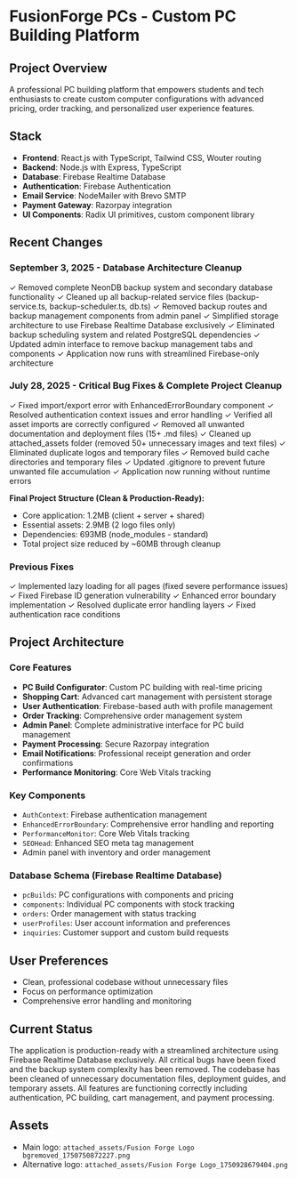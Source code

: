 # FusionForge PCs - Custom PC Building Platform

## Project Overview
A professional PC building platform that empowers students and tech enthusiasts to create custom computer configurations with advanced pricing, order tracking, and personalized user experience features.

## Stack
- **Frontend**: React.js with TypeScript, Tailwind CSS, Wouter routing
- **Backend**: Node.js with Express, TypeScript
- **Database**: Firebase Realtime Database
- **Authentication**: Firebase Authentication
- **Email Service**: NodeMailer with Brevo SMTP
- **Payment Gateway**: Razorpay integration
- **UI Components**: Radix UI primitives, custom component library

## Recent Changes

### September 3, 2025 - Database Architecture Cleanup
✓ Removed complete NeonDB backup system and secondary database functionality
✓ Cleaned up all backup-related service files (backup-service.ts, backup-scheduler.ts, db.ts)
✓ Removed backup routes and backup management components from admin panel
✓ Simplified storage architecture to use Firebase Realtime Database exclusively
✓ Eliminated backup scheduling system and related PostgreSQL dependencies
✓ Updated admin interface to remove backup management tabs and components
✓ Application now runs with streamlined Firebase-only architecture

### July 28, 2025 - Critical Bug Fixes & Complete Project Cleanup
✓ Fixed import/export error with EnhancedErrorBoundary component
✓ Resolved authentication context issues and error handling
✓ Verified all asset imports are correctly configured
✓ Removed all unwanted documentation and deployment files (15+ .md files)
✓ Cleaned up attached_assets folder (removed 50+ unnecessary images and text files)
✓ Eliminated duplicate logos and temporary files
✓ Removed build cache directories and temporary files
✓ Updated .gitignore to prevent future unwanted file accumulation
✓ Application now running without runtime errors

**Final Project Structure (Clean & Production-Ready):**
- Core application: 1.2MB (client + server + shared)
- Essential assets: 2.9MB (2 logo files only)
- Dependencies: 693MB (node_modules - standard)
- Total project size reduced by ~60MB through cleanup

### Previous Fixes
✓ Implemented lazy loading for all pages (fixed severe performance issues)
✓ Fixed Firebase ID generation vulnerability
✓ Enhanced error boundary implementation
✓ Resolved duplicate error handling layers
✓ Fixed authentication race conditions

## Project Architecture

### Core Features
- **PC Build Configurator**: Custom PC building with real-time pricing
- **Shopping Cart**: Advanced cart management with persistent storage
- **User Authentication**: Firebase-based auth with profile management
- **Order Tracking**: Comprehensive order management system
- **Admin Panel**: Complete administrative interface for PC build management
- **Payment Processing**: Secure Razorpay integration
- **Email Notifications**: Professional receipt generation and order confirmations
- **Performance Monitoring**: Core Web Vitals tracking

### Key Components
- `AuthContext`: Firebase authentication management
- `EnhancedErrorBoundary`: Comprehensive error handling and reporting
- `PerformanceMonitor`: Core Web Vitals tracking
- `SEOHead`: Enhanced SEO meta tag management
- Admin panel with inventory and order management

### Database Schema (Firebase Realtime Database)
- `pcBuilds`: PC configurations with components and pricing
- `components`: Individual PC components with stock tracking
- `orders`: Order management with status tracking
- `userProfiles`: User account information and preferences
- `inquiries`: Customer support and custom build requests

## User Preferences
- Clean, professional codebase without unnecessary files
- Focus on performance optimization
- Comprehensive error handling and monitoring

## Current Status
The application is production-ready with a streamlined architecture using Firebase Realtime Database exclusively. All critical bugs have been fixed and the backup system complexity has been removed. The codebase has been cleaned of unnecessary documentation files, deployment guides, and temporary assets. All features are functioning correctly including authentication, PC building, cart management, and payment processing.

## Assets
- Main logo: `attached_assets/Fusion Forge Logo bgremoved_1750750872227.png`
- Alternative logo: `attached_assets/Fusion Forge Logo_1750928679404.png`